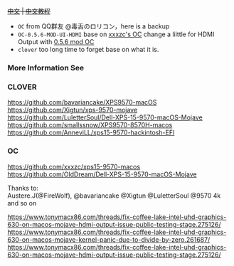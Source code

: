  ~~[中文](README_CN.md) |
 [中文教程](xps%209570黑苹果安装教程(更新中).docx)~~

 - `OC` from QQ群友 @毒舌のロリコン，here is a backup
 - `OC-0.5.6-MOD-UI-HDMI` base on [xxxzc's OC](https://github.com/xxxzc/xps15-9570-macos/releases/tag/200118-1) change a liittle for HDMI Output with [0.5.6 mod OC](http://bbs.pcbeta.com/viewthread-1838814-1-1.html) 
 - `clover`  too long time to forget base on what it is.


### More Information See  
### CLOVER  
https://github.com/bavariancake/XPS9570-macOS  
https://github.com/Xigtun/xps-9570-mojave  
https://github.com/LuletterSoul/Dell-XPS-15-9570-macOS-Mojave  
https://github.com/smallssnow/XPS9570-8570H-macos  
https://github.com/AnneviLL/xps15-9570-hackintosh-EFI  
### OC  
https://github.com/xxxzc/xps15-9570-macos  
https://github.com/OldDream/Dell-XPS-15-9570-macOS-Mojave  


Thanks to:   
Austere.J(@FireWolf), @bavariancake @Xigtun @LuletterSoul @9570 4k and so on
  
https://www.tonymacx86.com/threads/fix-coffee-lake-intel-uhd-graphics-630-on-macos-mojave-hdmi-output-issue-public-testing-stage.275126/  
https://www.tonymacx86.com/threads/fix-coffee-lake-intel-uhd-graphics-630-on-macos-mojave-kernel-panic-due-to-divide-by-zero.261687/  
https://www.tonymacx86.com/threads/fix-coffee-lake-intel-uhd-graphics-630-on-macos-mojave-hdmi-output-issue-public-testing-stage.275126/
